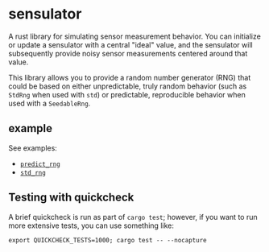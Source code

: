 # sensulator

A rust library for simulating sensor measurement behavior.
You can initialize or update a sensulator with a central
"ideal" value, and the sensulator will subsequently provide
noisy sensor measurements centered around that value.

This library allows you to provide a random number generator (RNG)
that could be based on either unpredictable, truly random behavior
(such as `StdRng` when used with `std`) or predictable, reproducible 
behavior when used with a `SeedableRng`.



## example

See examples:
- [`predict_rng`](examples/predict_rng.rs)
- [`std_rng`](examples/std_rng.rs)


## Testing with quickcheck

A brief quickcheck is run as part of `cargo test`; however, if you want to run more
extensive tests, you can use something like:

```
export QUICKCHECK_TESTS=1000; cargo test -- --nocapture
```


